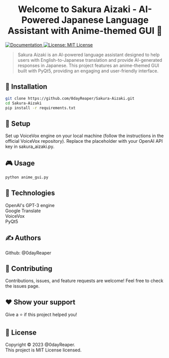 <h1 align="center">Welcome to Sakura Aizaki - AI-Powered Japanese Language Assistant with Anime-themed GUI 👋</h1>
<p>
  <a href="https://github.com/0dayReaper/Sakura-Aizaki/" target="_blank">
    <img alt="Documentation" src="https://img.shields.io/badge/documentation-yes-brightgreen.svg" />
  </a>
  <a href="https://github.com/0dayReaper/Sakura-Aizaki/blob/main/LICENSE.md" target="_blank">
    <img alt="License: MIT License" src="https://img.shields.io/badge/License-MIT License-yellow.svg" />
  </a>
</p>

> Sakura Aizaki is an AI-powered language assistant designed to help users with English-to-Japanese translation and provide AI-generated responses in Japanese. This project features an anime-themed GUI built with PyQt5, providing an engaging and user-friendly interface.

## 🚀 Installation

```sh
git clone https://github.com/0dayReaper/Sakura-Aizaki.git
cd Sakura-Aizaki
pip install -r requirements.txt 
```

## 📝 Setup

Set up VoiceVox engine on your local machine (follow the instructions in the official VoiceVox repository).
Replace the placeholder with your OpenAI API key in sakura_aizaki.py.

## 🎮 Usage

```sh 
python anime_gui.py
```

## 🤖 Technologies

OpenAI's GPT-3 engine </br>
Google Translate </br>
VoiceVox </br>
PyQt5

## ✍️ Authors

Github: @0dayReaper

## 🤝 Contributing

Contributions, issues, and feature requests are welcome! Feel free to check the issues page.

## ❤️ Show your support

Give a ⭐️ if this project helped you!

## 📝 License

Copyright © 2023 @0dayReaper. </br>
This project is MIT License licensed.
